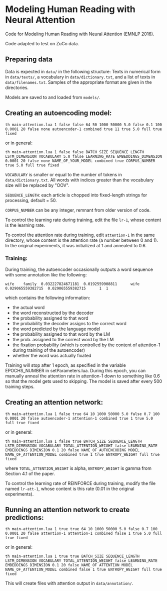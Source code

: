 # Modeling Human Reading with Neural Attention

Code for Modeling Human Reading with Neural Attention (EMNLP 2016).

Code adapted to test on ZuCo data.


## Preparing data

Data is expected in `data/` in the following structure: Texts in numerical form in `data/texts/`, a vocabulary in `data/dictionary.txt`, and a list of texts in `data/filenames.txt`. Samples of the appropriate format are given in the directories.


Models are saved to and loaded from `models/`.

## Creating an autoencoding model:

`th main-attention.lua 1 false false 64 50 1000 50000 5.0 false 0.1 100 0.0001 20 false none autoencoder-1 combined true 11 true 5.0 full true fixed`

or in general:

`th main-attention.lua 1 false false BATCH_SIZE SEQUENCE_LENGTH LSTM_DIMENSION VOCABULARY 5.0 false LEARNING_RATE EMBEDDINGS_DIMENSION 0.0001 20 false none NAME_OF_YOUR_MODEL combined true CORPUS_NUMBER true 5.0 full true fixed`

`VOCABULARY` is smaller or equal to the number of tokens in `data/dictionary.txt`. All words with indices greater than the vocabulary size will be replaced by "OOV".

`SEQUENCE_LENGTH`: each article is chopped into fixed-length strings for processing, default = 50.

`CORPUS_NUMBER` can be any integer, remnant from older version of code.

To control the learning rate during training, edit the file `lr-1`, whose content is the learning rate.

To control the attention rate during training, edit `attention-1` in the same directory, whose content is the attention rate (a number between 0 and 1). In the original experiments, it was initialized at 1 and annealed to 0.6.

### Training:
During training, the autoencoder occasionally outputs a word sequence with some annotation like the following:

`wife 	 family  0.032227824671181  0.0192559908811 	 wife  0.029065559382715  0.029065559382715 	 1  1`

which contains the following information:

- the actual word
- the word reconstructed by the decoder
- the probability assigned to that word
- the probability the decoder assigns to the correct word
- the word predicted by the language model
- the probability assigned to that word by the LM
- the prob. assigned to the correct word by the LM
- the fixation probability (which is controlled by the content of attention-1 during training of the autoencoder)
- whether the word was actually fixated

Training will stop after 1 epoch, as specified in the variable EPOCHS_NUMBER in setParameters.lua. During this epoch, you can manually anneal the attention rate in attention-1 down to something like 0.6 so that the model gets used to skipping. The model is saved after every 500 training steps.

## Creating an attention network:

`th main-attention.lua 1 false true 64 10 1000 50000 5.0 false 0.7 100 0.0001 20 false autoencoder-1 attention-1 combined true 1 true 5.0 full true fixed`

or in general:

`th main-attention.lua 1 false true BATCH_SIZE SEQUENCE_LENGTH LSTM_DIMENSION VOCABULARY TOTAL_ATTENTION_WEIGHT false LEARNING_RATE EMBEDDINGS_DIMENSION 0.1 20 false NAME_OF_AUTOENCODING_MODEL NAME_OF_ATTENTION_MODEL combined true 1 true ENTROPY_WEIGHT full true fixed`

where `TOTAL_ATTENTION_WEIGHT` is alpha, `ENTROPY_WEIGHT` is gamma from Section 4.1 of the paper.

To control the learning rate of REINFORCE during training, modify the file named `lr-att-1`, whose content is this rate (0.01 in the original experiments).

## Running an attention network to create predictions:

`th main-attention.lua 1 true true 64 10 1000 50000 5.0 false 0.7 100 0.0001 20 false attention-1 attention-1 combined false 1 true 5.0 full true fixed`

or in general:

`th main-attention.lua 1 true true BATCH_SIZE SEQUENCE_LENGTH LSTM_DIMENSION VOCABULARY TOTAL_ATTENTION_WEIGHT false LEARNING_RATE EMBEDDINGS_DIMENSION 0.1 20 false NAME_OF_ATTENTION_MODEL NAME_OF_ATTENTION_MODEL combined false 1 true ENTROPY_WEIGHT full true fixed`

This will create files with attention output in `data/annotation/`.


